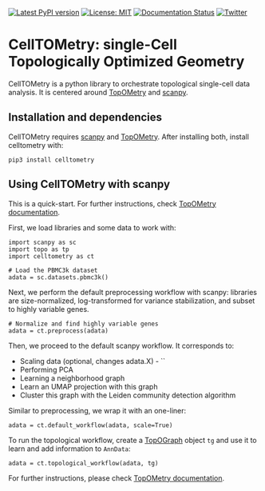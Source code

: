 [![Latest PyPI version](https://img.shields.io/pypi/v/celltometry.svg)](https://pypi.org/project/celltometry/)
[![License: MIT](https://img.shields.io/badge/License-MIT-yellow.svg)](https://opensource.org/licenses/MIT)
[![Documentation Status](https://readthedocs.org/projects/topometry/badge/?version=latest)](https://topometry.readthedocs.io/en/latest/?badge=latest)
[![Twitter](https://img.shields.io/twitter/url/https/twitter.com/DaviSidarta.svg?style=social&label=Follow%20%40davisidarta)](https://twitter.com/davisidarta)

# CellTOMetry: single-Cell Topologically Optimized Geometry

CellTOMetry is a python library to
orchestrate topological single-cell data analysis. It is centered around 
[TopOMetry](https://github.com/davisidarta/topometry) and 
[scanpy](https://scanpy.readthedocs.io/en/stable/index.html).

## Installation and dependencies

CellTOMetry requires [scanpy](https://scanpy.readthedocs.io/en/stable/index.html) 
and [TopOMetry](https://github.com/davisidarta/topometry). After installing both,
install celltometry with:

```
pip3 install celltometry
```

## Using CellTOMetry with scanpy

This is a quick-start. For further instructions, check [TopOMetry documentation](https://topometry.readthedocs.io/en/latest/pbmc3k.html).

First, we load libraries and some data to work with:
```
import scanpy as sc
import topo as tp
import celltometry as ct

# Load the PBMC3k dataset
adata = sc.datasets.pbmc3k()
```

Next, we perform the default preprocessing workflow with scanpy: libraries are size-normalized,
log-transformed for variance stabilization, and subset to highly variable genes. 

```
# Normalize and find highly variable genes
adata = ct.preprocess(adata)
```

Then, we proceed to the default scanpy workflow. It corresponds to:
* Scaling data (optional, changes adata.X) - ``
* Performing PCA 
* Learning a neighborhood graph
* Learn an UMAP projection with this graph
* Cluster this graph with the Leiden community detection algorithm

Similar to preprocessing, we wrap it
with an one-liner:

```
adata = ct.default_workflow(adata, scale=True)
```

To run the topological workflow, create a [TopOGraph](https://topometry.readthedocs.io/en/latest/topograph.html#topograph) object `tg` and use it to learn and add information to `AnnData`:

```
adata = ct.topological_workflow(adata, tg)
```

For further instructions, please check [TopOMetry documentation](https://topometry.readthedocs.io/en/latest/index.html).

